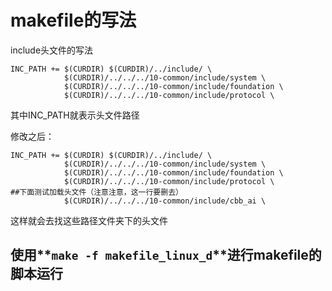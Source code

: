 # makefile的写法 #
include头文件的写法

    INC_PATH += $(CURDIR) $(CURDIR)/../include/ \
    			$(CURDIR)/../../../10-common/include/system \
    			$(CURDIR)/../../../10-common/include/foundation \
    			$(CURDIR)/../../../10-common/include/protocol \
其中INC_PATH就表示头文件路径

修改之后：

    INC_PATH += $(CURDIR) $(CURDIR)/../include/ \
    			$(CURDIR)/../../../10-common/include/system \
    			$(CURDIR)/../../../10-common/include/foundation \
    			$(CURDIR)/../../../10-common/include/protocol \
    ##下面测试加载头文件（注意注意，这一行要删去）
    			$(CURDIR)/../../../10-common/include/cbb_ai \

这样就会去找这些路径文件夹下的头文件

## 使用**`make -f makefile_linux_d`**进行makefile的脚本运行 ##